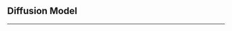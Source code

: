 ## Diffusion Model

------

<!-- https://speech.ee.ntu.edu.tw/~hylee/ml/2023-spring.php -->

<!-- DALLE, Stable diffusion -->